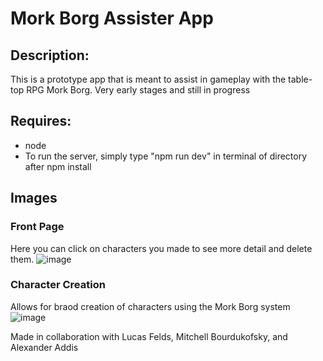 # Mork Borg Assister App
## Description:
This is a prototype app that is meant to assist in gameplay with the table-top RPG Mork Borg. Very early stages and still in progress
## Requires:
 - node
 - To run the server, simply type "npm run dev" in terminal of directory after npm install
## Images
### Front Page
Here you can click on characters you made to see more detail and delete them.
![image](https://github.com/user-attachments/assets/07f7c21b-e236-4191-a0b6-62d3c6fe742b)

### Character Creation
Allows for braod creation of characters using the Mork Borg system
![image](https://github.com/user-attachments/assets/a4fed721-df5f-4b8d-b090-2f98c68b6a3d)

Made in collaboration with Lucas Felds, Mitchell Bourdukofsky, and Alexander Addis
